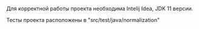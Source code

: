 Для корректной работы проекта необходима Intelij Idea, JDK 11 версии.

Тесты проекта расположены в "src/test/java/normalization"
